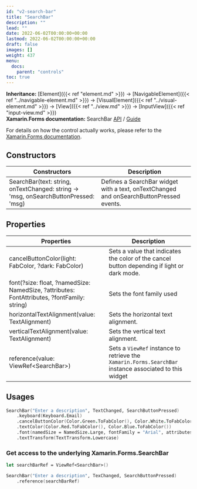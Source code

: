 ```yaml
---
id: "v2-search-bar"
title: "SearchBar"
description: ""
lead: ""
date: 2022-06-02T00:00:00+00:00
lastmod: 2022-06-02T00:00:00+00:00
draft: false
images: []
weight: 437
menu:
  docs:
    parent: "controls"
toc: true
---
```


**Inheritance:** [Element]({{< ref "element.md" >}}) -> [NavigableElement]({{< ref "../navigable-element.md" >}}) -> [VisualElement]({{< ref "../visual-element.md" >}}) -> [View]({{< ref "../view.md" >}}) -> [InputView]({{< ref "input-view.md" >}})  
**Xamarin.Forms documentation:** SearchBar [API](https://docs.microsoft.com/en-us/dotnet/api/xamarin.forms.searchbar) / [Guide](https://docs.microsoft.com/en-us/xamarin/xamarin-forms/user-interface/searchbar)

For details on how the control actually works, please refer to the [Xamarin.Forms documentation](https://docs.microsoft.com/en-us/xamarin/xamarin-forms/user-interface/searchbar).

## Constructors

| Constructors | Description |
|--|--|
| SearchBar(text: string, onTextChanged: string -> 'msg, onSearchButtonPressed: 'msg) | Defines a SearchBar widget with a text, onTextChanged and onSearchButtonPressed events. |

## Properties

| Properties | Description |
|--|--|
| cancelButtonColor(light: FabColor, ?dark: FabColor) | Sets a value that indicates the color of the cancel button depending if light or dark mode. |
| font(?size: float, ?namedSize: NamedSize, ?attributes: FontAttributes, ?fontFamily: string) | Sets the font family used |
| horizontalTextAlignment(value: TextAlignment) | Sets the horizontal text alignment. |
| verticalTextAlignment(value: TextAlignment) | Sets the vertical text alignment. |
| reference(value: ViewRef&lt;SearchBar&gt;) | Sets a `ViewRef` instance to retrieve the `Xamarin.Forms.SearchBar` instance associated to this widget |

## Usages

```fs
SearchBar("Enter a description", TextChanged, SearchButtonPressed)
    .keyboard(Keyboard.Email)
    .cancelButtonColor(Color.Green.ToFabColor(), Color.White.ToFabColor())
    .textColor(Color.Red.ToFabColor(), Color.Blue.ToFabColor())
    .font(namedSize = NamedSize.Large, fontFamily = "Arial", attributes = FontAttributes.Bold)
    .textTransform(TextTransform.Lowercase)
```

### Get access to the underlying Xamarin.Forms.SearchBar

```fs
let searchBarRef = ViewRef<SearchBar>()

SearchBar("Enter a description", TexChanged, SearchButtonPressed)
    .reference(searchBarRef)
```
